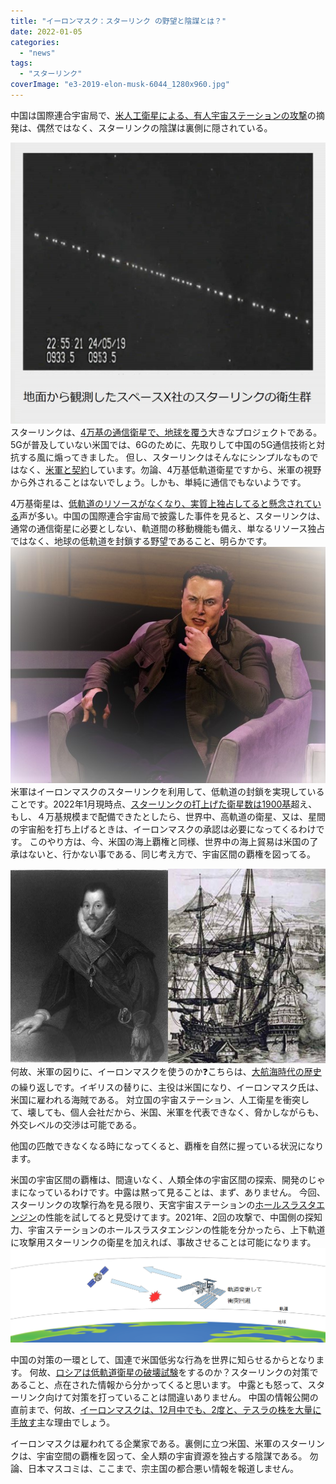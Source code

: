 ```yaml
---
title: "イーロンマスク：スターリンク の野望と陰謀とは？"
date: 2022-01-05
categories: 
  - "news"
tags: 
  - "スターリンク"
coverImage: "e3-2019-elon-musk-6044_1280x960.jpg"
---
```


中国は国際連合宇宙局で、[米人工衛星による、有人宇宙ステーションの攻撃](https://blog.loveapple.cn/news/202112288239.html)の摘発は、偶然ではなく、スターリンクの陰謀は裏側に隠されている。

![](images/ef4ebdaa3337455ca8f274a6a303c7f1-3.jpeg)スターリンクは、[4万基の通信衛星で、地球を覆う](https://www.technologyreview.jp/s/255957/who-is-starlink-really-for/)大きなプロジェクトである。5Gが普及していない米国では、6Gのために、先取りして中国の5G通信技術と対抗する風に煽ってきました。 但し、スターリンクはそんなにシンプルなものではなく、[米軍と契約](https://jp.techcrunch.com/2020/05/27/2020-05-26-spacex-signs-testing-agreement-with-u-s-army-for-use-of-starlink-network/)しています。勿論、4万基低軌道衛星ですから、米軍の視野から外されることはないでしょう。しかも、単純に通信でもないようです。

4万基衛星は、[低軌道のリソースがなくなり、実質上独占してると懸念されている](https://www.afpbb.com/articles/-/3348899)声が多い。中国の国際連合宇宙局で披露した事件を見ると、スターリンクは、通常の通信衛星に必要としない、軌道間の移動機能も備え、単なるリソース独占ではなく、地球の低軌道を封鎖する野望であること、明らかです。 ![](images/e3-2019-elon-musk-6044_1280x960.jpg)米軍はイーロンマスクのスターリンクを利用して、低軌道の封鎖を実現していることです。2022年1月現時点、[スターリンクの打上げた衛星数は1900基](https://ja.wikipedia.org/wiki/%E3%82%B9%E3%82%BF%E3%83%BC%E3%83%AA%E3%83%B3%E3%82%AF)超え、もし、４万基規模まで配備できたとしたら、世界中、高軌道の衛星、又は、星間の宇宙船を打ち上げるときは、イーロンマスクの承認は必要になってくるわけです。 このやり方は、今、米国の海上覇権と同様、世界中の海上貿易は米国の了承はないと、行かない事である、同じ考え方で、宇宙区間の覇権を図ってる。

![](images/94571da112d27b177e30a46e23ca9ca0.jpg)何故、米軍の図りに、イーロンマスクを使うのか❓こちらは、[大航海時代の歴史](https://book.asahi.com/jinbun/article/13219460)の繰り返しです。イギリスの替りに、主役は米国になり、イーロンマスク氏は、米国に雇われる海賊である。 対立国の宇宙ステーション、人工衛星を衝突して、壊しても、個人会社だから、米国、米軍を代表できなく、脅かしながらも、外交レベルの交渉は可能である。

他国の匹敵できなくなる時になってくると、覇権を自然に握っている状況になります。

米国の宇宙区間の覇権は、間違いなく、人類全体の宇宙区間の探索、開発のじゃまになっているわけです。中露は黙って見ることは、まず、ありません。 今回、スターリンクの攻撃行為を見る限り、天宮宇宙ステーションの[ホールスラスタエンジン](https://ja.wikipedia.org/wiki/%E3%83%9B%E3%83%BC%E3%83%AB%E3%82%B9%E3%83%A9%E3%82%B9%E3%82%BF)の性能を試してると見受けてます。2021年、2回の攻撃で、中国側の探知力、宇宙ステーションのホールスラスタエンジンの性能を分かったら、上下軌道に攻撃用スターリンクの衛星を加えれば、事故させることは可能になります。![](images/202201051.png)

中国の対策の一環として、国連で米国低劣な行為を世界に知らせるからとなります。 何故、[ロシアは低軌道衛星の破壊試験](https://www.nikkei.com/article/DGXZQOGN1606Z0W1A111C2000000/)をするのか？スターリンクの対策であること、点在された情報から分かってくると思います。 中露とも怒って、スターリンク向けて対策を打っていることは間違いありません。 中国の情報公開の直前まで、何故、[イーロンマスクは、12月中でも、2度と、テスラの株を大量に手放す](https://www.bloomberg.co.jp/news/articles/2021-12-29/R4UZ3JDWRGG301)主な理由でしょう。

イーロンマスクは雇われてる企業家である。裏側に立つ米国、米軍のスターリンクは、宇宙空間の覇権を図って、全人類の宇宙資源を独占する陰謀である。 勿論、日本マスコミは、ここまで、宗主国の都合悪い情報を報道しません。
